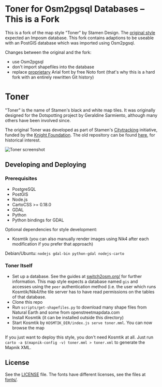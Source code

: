 # Toner for Osm2pgsql Databases – This is a Fork

This is a fork of the map style "Toner" by Stamen Design. The [original
style](https://github.com/stamen/toner-carto) expected an Imposm database. This
fork contains adaptions to be useable with an PostGIS database which was
imported using Osm2pgsql.

Changes between the original and the fork:

* use Osm2pgsql
* don't import shapefiles into the database
* replace
  [proprietary](https://github.com/github/dmca/blob/master/2014/2014-08-27-Monotype-Imaging.md)
  Arial font by free Noto font (that's why this is a hard fork with an
  entirely rewritten Git history)

# Toner

"Toner" is the name of Stamen's black and white map tiles. It was originally
designed for the Dotspotting project by Geraldine Sarmiento, although many
others have been involved since.

The original Toner was developed as part of Stamen's
[Citytracking](https://github.com/Citytracking) initiative, funded by the
[Knight Foundation](http://www.knightfoundation.org/). The old repository can
be found [here](https://github.com/citytracking/toner), for historical
interest.

![Toner screenshot](raw/master/toner_world.png?raw=true)

## Developing and Deploying

### Prerequisites

* PostgreSQL
* PostGIS
* Node.js
* CartoCSS >= 0.18.0
* GDAL
* Python
* Python bindings for GDAL

Optional dependencies for style development:

* Kosmtik (you can also manually render images using Nik4 after each
  modification if you prefer that approach)

Debian/Ubuntu: `nodejs gdal-bin python-gdal nodejs-carto`


### Toner Itself

* Set up a database. See the guides at
  [switch2osm.org/](https://switch2osm.org/) for further information. This map
  style expects a database named `gis` and accesses using the `peer`
  authentication method (i.e. the user which runs Kosmtik/Nik4/the tile server
  has to have read permissions on the tables of that database.
* Clone this repo
* Run `scripts/get-shapefiles.py` to download many shape files from Natural
  Earth and some from openstreetmapdata.com
* Install Kosmtik (it can be installed outside this directory)
* Start Kosmtik by `KOSMTIK_DIR/index.js serve toner.mml`. You can now browse
  the map 

If you just want to deploy this style, you don't need Kosmtik at all. Just run
`carto -a $(mapnik-config -v) toner.mml > toner.xml` to generate the Mapnik
XML.

## License

See the [LICENSE](LICENSE) file. The fonts have different licenses, see the
files at [fonts/](fonts/).
